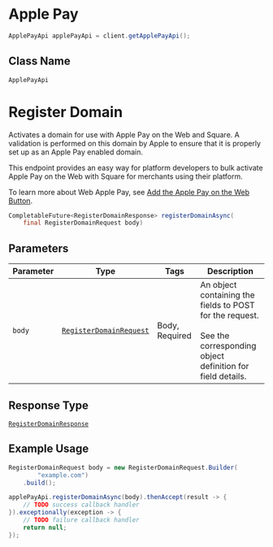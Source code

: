 # Apple Pay

```java
ApplePayApi applePayApi = client.getApplePayApi();
```

## Class Name

`ApplePayApi`


# Register Domain

Activates a domain for use with Apple Pay on the Web and Square. A validation
is performed on this domain by Apple to ensure that it is properly set up as
an Apple Pay enabled domain.

This endpoint provides an easy way for platform developers to bulk activate
Apple Pay on the Web with Square for merchants using their platform.

To learn more about Web Apple Pay, see
[Add the Apple Pay on the Web Button](../../https://developer.squareup.com/docs/payment-form/add-digital-wallets/apple-pay).

```java
CompletableFuture<RegisterDomainResponse> registerDomainAsync(
    final RegisterDomainRequest body)
```

## Parameters

| Parameter | Type | Tags | Description |
|  --- | --- | --- | --- |
| `body` | [`RegisterDomainRequest`](../../doc/models/register-domain-request.md) | Body, Required | An object containing the fields to POST for the request.<br><br>See the corresponding object definition for field details. |

## Response Type

[`RegisterDomainResponse`](../../doc/models/register-domain-response.md)

## Example Usage

```java
RegisterDomainRequest body = new RegisterDomainRequest.Builder(
        "example.com")
    .build();

applePayApi.registerDomainAsync(body).thenAccept(result -> {
    // TODO success callback handler
}).exceptionally(exception -> {
    // TODO failure callback handler
    return null;
});
```

